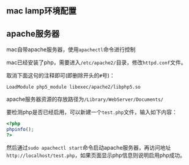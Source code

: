 mac lamp环境配置
---

## apache服务器

mac自带apache服务器，使用`apachectl`命令进行控制

mac已经安装了php，需要进入`/etc/apache2/`目录，修改`httpd.conf`文件。

取消下面这句的注释即可(即删除开头的`#`号)：

```
LoadModule php5_module libexec/apache2/libphp5.so                                
```

apache服务器资源的存放路径为`/Library/WebServer/Documents/`

要检测php是否已经启用，可以新建一个`test.php`文件，输入如下内容：

```php
<?php
phpinfo();
?>
```

然后通过`sudo apachectl start`命令启动apache服务器，再访问地址`http://localhost/test.php`，如果页面显示php信息则说明启用php成功。
